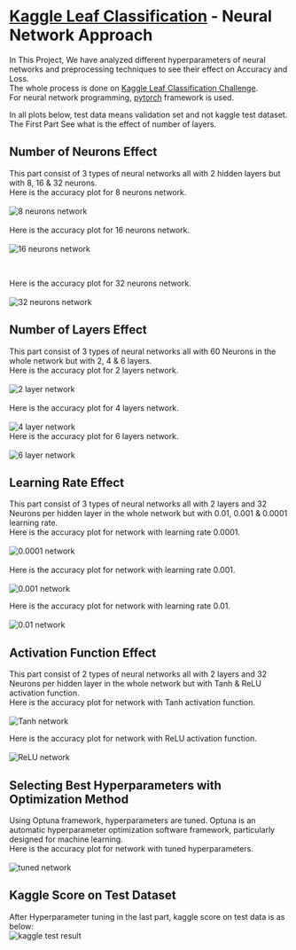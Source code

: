 # [Kaggle Leaf Classification](https://www.kaggle.com/c/leaf-classification) - Neural Network Approach
In This Project, We have analyzed different hyperparameters of neural networks and preprocessing techniques to see their effect on Accuracy and Loss.
<br />
The whole process is done on [Kaggle Leaf Classification Challenge](https://www.kaggle.com/c/leaf-classification).
<br />
For neural network programming, [pytorch](https://pytorch.org/) framework is used. 
<br />

In all plots below, test data means validation set and not kaggle test dataset.
<br />
The First Part See what is the effect of number of layers.
## Number of Neurons Effect
This part consist of 3 types of neural networks all with 2 hidden layers but with 8, 16 & 32 neurons.
<br />
Here is the accuracy plot for 8 neurons network.
<br />
<br />
![8 neurons network](https://github.com/ahmad-sohrabi/Kaggle-Leaf-Classification/blob/main/results/T1-2L-8-Acc.png?raw=true)
<br />
<br />
Here is the accuracy plot for 16 neurons network.
<br />
<br />
![16 neurons network](https://github.com/ahmad-sohrabi/Kaggle-Leaf-Classification/blob/main/results/T1-2L-16-Acc.png?raw=true)

<br />

Here is the accuracy plot for 32 neurons network.
<br />
<br />
![32 neurons network](https://github.com/ahmad-sohrabi/Kaggle-Leaf-Classification/blob/main/results/T1-2L-32-Acc.png?raw=true)

## Number of Layers Effect
This part consist of 3 types of neural networks all with 60 Neurons in the whole network but with 2, 4 & 6 layers.
<br />
Here is the accuracy plot for 2 layers network.
<br />
<br />
![2 layer network](https://github.com/ahmad-sohrabi/Kaggle-Leaf-Classification/blob/main/results/T2-2L-32-Acc.png?raw=true)
<br />
<br />
Here is the accuracy plot for 4 layers network.
<br />
<br />
![4 layer network](https://github.com/ahmad-sohrabi/Kaggle-Leaf-Classification/blob/main/results/T2-4L-32-Acc.png?raw=true)
<br />
Here is the accuracy plot for 6 layers network.
<br />
<br />
![6 layer network](https://github.com/ahmad-sohrabi/Kaggle-Leaf-Classification/blob/main/results/T2-6L-32-Acc.png?raw=true)
<br />

## Learning Rate Effect
This part consist of 3 types of neural networks all with 2 layers and 32 Neurons per hidden layer in the whole network but with 0.01, 0.001 & 0.0001 learning rate.
<br />
Here is the accuracy plot for network with learning rate 0.0001.
<br />
<br />
![0.0001 network](https://github.com/ahmad-sohrabi/Kaggle-Leaf-Classification/blob/main/results/T3-2L-32-Acc-LR%200.0001.png?raw=true)
<br />
<br />
Here is the accuracy plot for network with learning rate 0.001.
<br />
<br />
![0.001 network](https://github.com/ahmad-sohrabi/Kaggle-Leaf-Classification/blob/main/results/T3-2L-32-Acc-LR%200.001.png?raw=true)
<br />

Here is the accuracy plot for network with learning rate 0.01.
<br />
<br />
![0.01 network](https://github.com/ahmad-sohrabi/Kaggle-Leaf-Classification/blob/main/results/T3-2L-32-Acc-LR%200.01.png?raw=true)
<br />

## Activation Function Effect
This part consist of 2 types of neural networks all with 2 layers and 32 Neurons per hidden layer in the whole network but with Tanh & ReLU activation function.
<br />
Here is the accuracy plot for network with Tanh activation function.
<br />
<br />
![Tanh network](https://github.com/ahmad-sohrabi/Kaggle-Leaf-Classification/blob/main/results/T4-2L-32-Acc-Tanh.png?raw=true)
<br />

Here is the accuracy plot for network with ReLU activation function.
<br />
<br />
![ReLU network](https://github.com/ahmad-sohrabi/Kaggle-Leaf-Classification/blob/main/results/T4-2L-32-Acc-relu.png?raw=true)
<br />

## Selecting Best Hyperparameters with Optimization Method
Using Optuna framework, hyperparameters are tuned. Optuna is an automatic hyperparameter optimization software framework, particularly designed for machine learning.
<br />
Here is the accuracy plot for network with tuned hyperparameters.
<br />
<br />
![tuned network](https://github.com/ahmad-sohrabi/Kaggle-Leaf-Classification/blob/main/results/bestResultAcc.png?raw=true)
<br />
## Kaggle Score on Test Dataset
After Hyperparameter tuning in the last part, kaggle score on test data is as below:
<br />
![kaggle test result](https://github.com/ahmad-sohrabi/Kaggle-Leaf-Classification/blob/main/results/kaggle%20result.png?raw=true)
<br />

